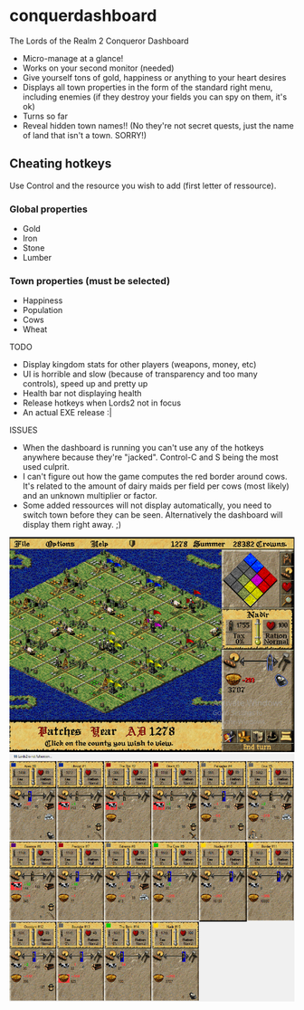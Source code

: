 # conquerdashboard
The Lords of the Realm 2 Conqueror Dashboard

- Micro-manage at a glance!
- Works on your second monitor (needed)
- Give yourself tons of gold, happiness or anything to your heart desires
- Displays all town properties in the form of the standard right menu, including enemies (if they destroy your fields you can spy on them, it's ok)
- Turns so far
- Reveal hidden town names!! (No they're not secret quests, just the name of land that isn't a town. SORRY!)


## Cheating hotkeys
Use Control and the resource you wish to add (first letter of ressource).

### Global properties
- Gold
- Iron
- Stone
- Lumber

### Town properties (must be selected)
- Happiness
- Population
- Cows
- Wheat


TODO
- Display kingdom stats for other players (weapons, money, etc)
- UI is horrible and slow (because of transparency and too many controls), speed up and pretty up
- Health bar not displaying health
- Release hotkeys when Lords2 not in focus
- An actual EXE release :|

ISSUES
- When the dashboard is running you can't use any of the hotkeys anywhere because they're "jacked". Control-C and S being the most used culprit.
- I can't figure out how the game computes the red border around cows. It's related to the amount of dairy maids per field per cows (most likely) and an unknown multiplier or factor.
- Some added ressources will not display automatically, you need to switch town before they can be seen. Alternatively the dashboard will display them right away. ;)


![ScreenShot](https://raw.githubusercontent.com/waterwisteria/conquerdashboard/master/media/game.png)
![ScreenShot](https://raw.githubusercontent.com/waterwisteria/conquerdashboard/master/media/main.png)
